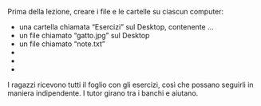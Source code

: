 Prima della lezione, creare i file e le cartelle su ciascun computer:

* una cartella chiamata “Esercizi” sul Desktop, contenente …
* un file chiamato “gatto.jpg” sul Desktop
* un file chiamato “note.txt”
*
*
*


I ragazzi ricevono tutti il foglio con gli esercizi, così che possano seguirli in maniera indipendente.
I tutor girano tra i banchi e aiutano.

